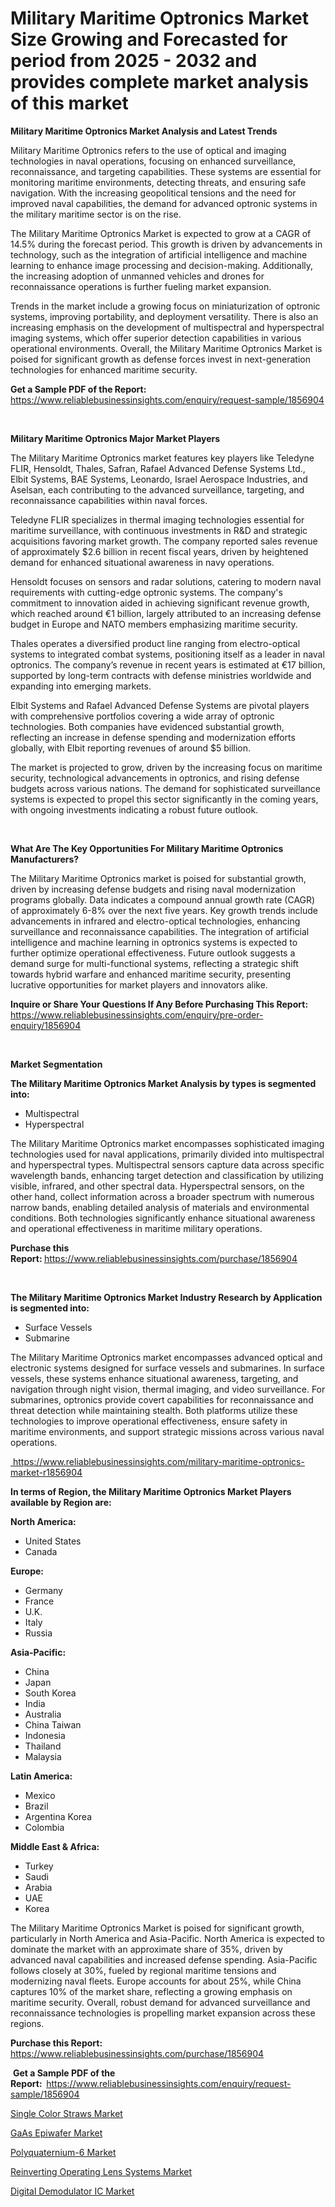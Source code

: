 <p><h1>Military Maritime Optronics Market Size Growing and Forecasted for period from 2025 - 2032 and provides complete market analysis of this market</h1></p><p><strong>Military Maritime Optronics Market Analysis and Latest Trends</strong></p>
<p><p>Military Maritime Optronics refers to the use of optical and imaging technologies in naval operations, focusing on enhanced surveillance, reconnaissance, and targeting capabilities. These systems are essential for monitoring maritime environments, detecting threats, and ensuring safe navigation. With the increasing geopolitical tensions and the need for improved naval capabilities, the demand for advanced optronic systems in the military maritime sector is on the rise.</p><p>The Military Maritime Optronics Market is expected to grow at a CAGR of 14.5% during the forecast period. This growth is driven by advancements in technology, such as the integration of artificial intelligence and machine learning to enhance image processing and decision-making. Additionally, the increasing adoption of unmanned vehicles and drones for reconnaissance operations is further fueling market expansion. </p><p>Trends in the market include a growing focus on miniaturization of optronic systems, improving portability, and deployment versatility. There is also an increasing emphasis on the development of multispectral and hyperspectral imaging systems, which offer superior detection capabilities in various operational environments. Overall, the Military Maritime Optronics Market is poised for significant growth as defense forces invest in next-generation technologies for enhanced maritime security.</p></p>
<p><strong>Get a Sample PDF of the Report:&nbsp;</strong> <a href="https://www.reliablebusinessinsights.com/enquiry/request-sample/1856904?utm_campaign=1119&utm_medium=2&utm_source=Github&utm_content=ia&utm_term=08012025&utm_id=military-maritime-optronics">https://www.reliablebusinessinsights.com/enquiry/request-sample/1856904</a></p>
<p>&nbsp;</p>
<p><strong>Military Maritime Optronics Major Market Players</strong></p>
<p><p>The Military Maritime Optronics market features key players like Teledyne FLIR, Hensoldt, Thales, Safran, Rafael Advanced Defense Systems Ltd., Elbit Systems, BAE Systems, Leonardo, Israel Aerospace Industries, and Aselsan, each contributing to the advanced surveillance, targeting, and reconnaissance capabilities within naval forces.</p><p>Teledyne FLIR specializes in thermal imaging technologies essential for maritime surveillance, with continuous investments in R&D and strategic acquisitions favoring market growth. The company reported sales revenue of approximately $2.6 billion in recent fiscal years, driven by heightened demand for enhanced situational awareness in navy operations.</p><p>Hensoldt focuses on sensors and radar solutions, catering to modern naval requirements with cutting-edge optronic systems. The company's commitment to innovation aided in achieving significant revenue growth, which reached around €1 billion, largely attributed to an increasing defense budget in Europe and NATO members emphasizing maritime security.</p><p>Thales operates a diversified product line ranging from electro-optical systems to integrated combat systems, positioning itself as a leader in naval optronics. The company’s revenue in recent years is estimated at €17 billion, supported by long-term contracts with defense ministries worldwide and expanding into emerging markets.</p><p>Elbit Systems and Rafael Advanced Defense Systems are pivotal players with comprehensive portfolios covering a wide array of optronic technologies. Both companies have evidenced substantial growth, reflecting an increase in defense spending and modernization efforts globally, with Elbit reporting revenues of around $5 billion.</p><p>The market is projected to grow, driven by the increasing focus on maritime security, technological advancements in optronics, and rising defense budgets across various nations. The demand for sophisticated surveillance systems is expected to propel this sector significantly in the coming years, with ongoing investments indicating a robust future outlook.</p></p>
<p>&nbsp;</p>
<p><strong>What Are The Key Opportunities For Military Maritime Optronics Manufacturers?</strong></p>
<p><p>The Military Maritime Optronics market is poised for substantial growth, driven by increasing defense budgets and rising naval modernization programs globally. Data indicates a compound annual growth rate (CAGR) of approximately 6-8% over the next five years. Key growth trends include advancements in infrared and electro-optical technologies, enhancing surveillance and reconnaissance capabilities. The integration of artificial intelligence and machine learning in optronics systems is expected to further optimize operational effectiveness. Future outlook suggests a demand surge for multi-functional systems, reflecting a strategic shift towards hybrid warfare and enhanced maritime security, presenting lucrative opportunities for market players and innovators alike.</p></p>
<p><strong>Inquire or Share Your Questions If Any Before Purchasing This Report:</strong> <a href="https://www.reliablebusinessinsights.com/enquiry/pre-order-enquiry/1856904?utm_campaign=1119&utm_medium=2&utm_source=Github&utm_content=ia&utm_term=08012025&utm_id=military-maritime-optronics">https://www.reliablebusinessinsights.com/enquiry/pre-order-enquiry/1856904</a></p>
<p>&nbsp;</p>
<p><strong>Market Segmentation</strong></p>
<p><strong>The Military Maritime Optronics Market Analysis by types is segmented into:</strong></p>
<p><ul><li>Multispectral</li><li>Hyperspectral</li></ul></p>
<p><p>The Military Maritime Optronics market encompasses sophisticated imaging technologies used for naval applications, primarily divided into multispectral and hyperspectral types. Multispectral sensors capture data across specific wavelength bands, enhancing target detection and classification by utilizing visible, infrared, and other spectral data. Hyperspectral sensors, on the other hand, collect information across a broader spectrum with numerous narrow bands, enabling detailed analysis of materials and environmental conditions. Both technologies significantly enhance situational awareness and operational effectiveness in maritime military operations.</p></p>
<p><strong>Purchase this Report:&nbsp;</strong><a href="https://www.reliablebusinessinsights.com/purchase/1856904?utm_campaign=1119&utm_medium=2&utm_source=Github&utm_content=ia&utm_term=08012025&utm_id=military-maritime-optronics">https://www.reliablebusinessinsights.com/purchase/1856904</a></p>
<p>&nbsp;</p>
<p><strong>The Military Maritime Optronics Market Industry Research by Application is segmented into:</strong></p>
<p><ul><li>Surface Vessels</li><li>Submarine</li></ul></p>
<p><p>The Military Maritime Optronics market encompasses advanced optical and electronic systems designed for surface vessels and submarines. In surface vessels, these systems enhance situational awareness, targeting, and navigation through night vision, thermal imaging, and video surveillance. For submarines, optronics provide covert capabilities for reconnaissance and threat detection while maintaining stealth. Both platforms utilize these technologies to improve operational effectiveness, ensure safety in maritime environments, and support strategic missions across various naval operations.</p></p>
<p><a href="https://www.reliablebusinessinsights.com/military-maritime-optronics-market-r1856904?utm_campaign=1119&utm_medium=2&utm_source=Github&utm_content=ia&utm_term=08012025&utm_id=military-maritime-optronics">&nbsp;https://www.reliablebusinessinsights.com/military-maritime-optronics-market-r1856904</a></p>
<p><strong>In terms of Region, the Military Maritime Optronics Market Players available by Region are:</strong></p>
<p>
    <p> <strong> North America: </strong>
        <ul>
            <li>United States</li>
            <li>Canada</li>
        </ul>
        </p> 
    <p> <strong> Europe: </strong>
        <ul>
            <li>Germany</li>
            <li>France</li>
            <li>U.K.</li>
            <li>Italy</li>
            <li>Russia</li>
        </ul>
        </p> 
    <p> <strong> Asia-Pacific: </strong>
        <ul>
            <li>China</li>
            <li>Japan</li>
            <li>South Korea</li>
            <li>India</li>
            <li>Australia</li>
            <li>China Taiwan</li>
            <li>Indonesia</li>
            <li>Thailand</li>
            <li>Malaysia</li>
        </ul>
        </p> 
    <p> <strong> Latin America: </strong>
        <ul>
            <li>Mexico</li>
            <li>Brazil</li>
            <li>Argentina Korea</li>
            <li>Colombia</li>
        </ul>
        </p> 
    <p> <strong> Middle East & Africa: </strong>
        <ul>
            <li>Turkey</li>
            <li>Saudi</li>
            <li>Arabia</li>
            <li>UAE</li>
            <li>Korea</li>
        </ul>
    </p>
    </p>
<p><p>The Military Maritime Optronics Market is poised for significant growth, particularly in North America and Asia-Pacific. North America is expected to dominate the market with an approximate share of 35%, driven by advanced naval capabilities and increased defense spending. Asia-Pacific follows closely at 30%, fueled by regional maritime tensions and modernizing naval fleets. Europe accounts for about 25%, while China captures 10% of the market share, reflecting a growing emphasis on maritime security. Overall, robust demand for advanced surveillance and reconnaissance technologies is propelling market expansion across these regions.</p></p>
<p><strong>Purchase this Report: </strong><a href="https://www.reliablebusinessinsights.com/purchase/1856904?utm_campaign=1119&utm_medium=2&utm_source=Github&utm_content=ia&utm_term=08012025&utm_id=military-maritime-optronics">https://www.reliablebusinessinsights.com/purchase/1856904</a></p>
<p>&nbsp;<strong>Get a Sample PDF of the Report:&nbsp;&nbsp;</strong><a href="https://www.reliablebusinessinsights.com/enquiry/request-sample/1856904?utm_campaign=1119&utm_medium=2&utm_source=Github&utm_content=ia&utm_term=08012025&utm_id=military-maritime-optronics">https://www.reliablebusinessinsights.com/enquiry/request-sample/1856904</a></p>
<p><strong></strong></p>
<p><p><a href="https://www.linkedin.com/pulse/single-color-straws-market-trends-revenue-forecast-53-cagr-ocirc?utm_campaign=1119&utm_medium=2&utm_source=Github&utm_content=ia&utm_term=08012025&utm_id=military-maritime-optronics">Single Color Straws Market</a></p><p><a href="https://github.com/gerdabatiskzv9/Market-Research-Report-List-1/blob/main/gaas-epiwafer-market.md?utm_campaign=1119&utm_medium=2&utm_source=Github&utm_content=ia&utm_term=08012025&utm_id=military-maritime-optronics">GaAs Epiwafer Market</a></p><p><a href="https://www.linkedin.com/pulse/polyquaternium-6-market-industry-landscape-growth-trajectories-rxxec?utm_campaign=1119&utm_medium=2&utm_source=Github&utm_content=ia&utm_term=08012025&utm_id=military-maritime-optronics">Polyquaternium-6 Market</a></p><p><a href="https://www.linkedin.com/pulse/global-reinverting-operating-lens-systems-market-focus-product-qdg4c?utm_campaign=1119&utm_medium=2&utm_source=Github&utm_content=ia&utm_term=08012025&utm_id=military-maritime-optronics">Reinverting Operating Lens Systems Market</a></p><p><a href="https://github.com/bensemilia864/Market-Research-Report-List-1/blob/main/digital-demodulator-ic-market.md?utm_campaign=1119&utm_medium=2&utm_source=Github&utm_content=ia&utm_term=08012025&utm_id=military-maritime-optronics">Digital Demodulator IC Market</a></p></p>